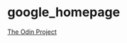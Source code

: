 # google_homepage
<title>Google Homepage</title>
<a href="www.theodinproject.com">The Odin Project<a>
	